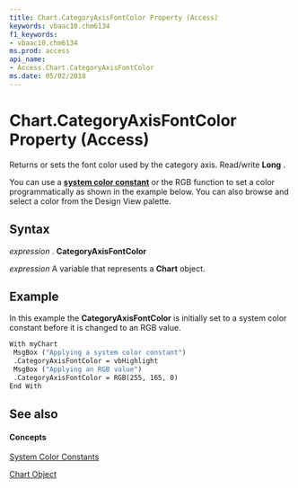 ```yaml
---
title: Chart.CategoryAxisFontColor Property (Access)
keywords: vbaac10.chm6134
f1_keywords:
- vbaac10.chm6134
ms.prod: access
api_name:
- Access.Chart.CategoryAxisFontColor
ms.date: 05/02/2018
---
```



# Chart.CategoryAxisFontColor Property (Access)

Returns or sets the font color used by the category axis. Read/write **Long** .

You can use a **[system color constant](../../language-reference-vba/articles/system-color-constants.md)** or the RGB function to set a color programmatically as shown in the example below. You can also browse and select a color from the Design View palette.


## Syntax

 _expression_ . **CategoryAxisFontColor**

 _expression_ A variable that represents a **Chart** object.


## Example

In this example the **CategoryAxisFontColor** is initially set to a system color constant before it is changed to an RGB value.
```vb
With myChart
 MsgBox ("Applying a system color constant")
 .CategoryAxisFontColor = vbHighlight
 MsgBox ("Applying an RGB value")
 .CategoryAxisFontColor = RGB(255, 165, 0)
End With
```

## See also


#### Concepts


[System Color Constants](../../language-reference-vba/articles/system-color-constants.md)

[Chart Object](chart-object-access.md)